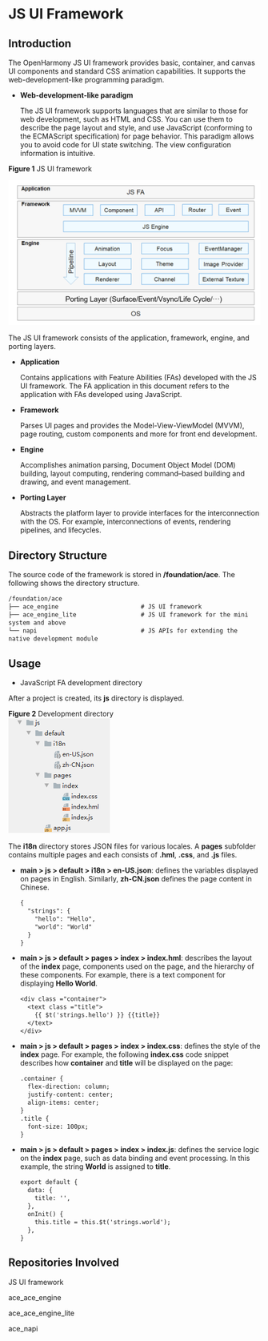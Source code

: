 # JS UI Framework<a name="EN-US_TOPIC_0000001087318673"></a>

## Introduction<a name="section11660541593"></a>

The OpenHarmony JS UI framework provides basic, container, and canvas UI components and standard CSS animation capabilities. It supports the web-development-like programming paradigm.

-   **Web-development-like paradigm**

    The JS UI framework supports languages that are similar to those for web development, such as HTML and CSS. You can use them to describe the page layout and style, and use JavaScript \(conforming to the ECMAScript specification\) for page behavior. This paradigm allows you to avoid code for UI state switching. The view configuration information is intuitive.


**Figure  1**  JS UI framework<a name="fig15956152211427"></a>  


![](figures/en-us_image_0000001077953992.png)

The JS UI framework consists of the application, framework, engine, and porting layers.

-   **Application**

    Contains applications with Feature Abilities \(FAs\) developed with the JS UI framework. The FA application in this document refers to the application with FAs developed using JavaScript.

-   **Framework**

    Parses UI pages and provides the Model-View-ViewModel \(MVVM\), page routing, custom components and more for front end development.

-   **Engine**

    Accomplishes animation parsing, Document Object Model \(DOM\) building, layout computing, rendering command–based building and drawing, and event management.

-   **Porting Layer**

    Abstracts the platform layer to provide interfaces for the interconnection with the OS. For example, interconnections of events, rendering pipelines, and lifecycles.


## Directory Structure<a name="section179173014915"></a>

The source code of the framework is stored in  **/foundation/ace**. The following shows the directory structure.

```
/foundation/ace
├── ace_engine                       # JS UI framework
├── ace_engine_lite                  # JS UI framework for the mini system and above
└── napi                             # JS APIs for extending the native development module
```

## Usage<a name="section1711605017917"></a>

-   JavaScript FA development directory

After a project is created, its  **js**  directory is displayed.

**Figure  2**  Development directory<a name="fig343917486112"></a>  
![](figures/development-directory.png "development-directory")

The  **i18n**  directory stores JSON files for various locales. A  **pages**  subfolder contains multiple pages and each consists of  **.hml**,  **.css**, and  **.js**  files.

-   **main \> js \> default \> i18n \> en-US.json**: defines the variables displayed on pages in English. Similarly,  **zh-CN.json**  defines the page content in Chinese.

    ```
    {
      "strings": {
        "hello": "Hello",
        "world": "World"
      }
    }
    ```

-   **main \> js \> default \> pages \> index \> index.hml**: describes the layout of the  **index**  page, components used on the page, and the hierarchy of these components. For example, there is a text component for displaying  **Hello World**.

    ```
    <div class ="container">
      <text class ="title">
        {{ $t('strings.hello') }} {{title}}
      </text>
    </div>
    ```

-   **main \> js \> default \> pages \> index \> index.css**: defines the style of the  **index**  page. For example, the following  **index.css**  code snippet describes how  **container**  and  **title**  will be displayed on the page:

    ```
    .container {
      flex-direction: column;
      justify-content: center;
      align-items: center;
    }
    .title {
      font-size: 100px;
    }
    ```

-   **main \> js \> default \> pages \> index \> index.js**: defines the service logic on the  **index**  page, such as data binding and event processing. In this example, the string  **World**  is assigned to  **title**.

    ```
    export default {
      data: {
        title: '',
      },
      onInit() {
        this.title = this.$t('strings.world');
      },
    }
    ```


## Repositories Involved<a name="section1599816111011"></a>

JS UI framework

ace\_ace\_engine

ace\_ace\_engine\_lite

ace\_napi

